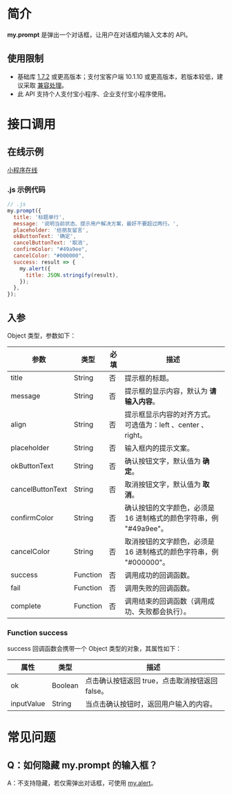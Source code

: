 # 简介

**my.prompt** 是弹出一个对话框，让用户在对话框内输入文本的 API。

## 使用限制

- 基础库 [1.7.2](https://opendocs.alipay.com/mini/framework/lib) 或更高版本；支付宝客户端 10.1.10 或更高版本，若版本较低，建议采取 [兼容处理](https://opendocs.alipay.com/mini/framework/compatibility)。
- 此 API 支持个人支付宝小程序、企业支付宝小程序使用。

# 接口调用

## 在线示例

[小程序在线](https://opendocs.alipay.com/openbox/mini/opendocs/prompt?view=preview&defaultPage=pages/index/index&defaultOpenedFiles=pages/index/index&theme=light)

### .js 示例代码

```javascript
// .js
my.prompt({
  title: '标题单行',
  message: '说明当前状态、提示用户解决方案，最好不要超过两行。',
  placeholder: '给朋友留言',
  okButtonText: '确定',
  cancelButtonText: '取消',
  confirmColor: "#49a9ee",
  cancelColor: "#000000",
  success: result => {
    my.alert({
      title: JSON.stringify(result),
    });
  },
});
```

## 入参

Object 类型，参数如下：

| **参数** | **类型** | **必填** | **描述** |
| --- | --- | --- | --- |
| title | String | 否 | 提示框的标题。 |
| message | String | 否 | 提示框的显示内容，默认为 **请输入内容**。 |
| align | String | 否 | 提示框显示内容的对齐方式。<br />可选值为：left 、center 、right。 |
| placeholder | String | 否 | 输入框内的提示文案。 |
| okButtonText | String | 否 | 确认按钮文字，默认值为 **确定**。 |
| cancelButtonText | String | 否 | 取消按钮文字，默认值为 **取消**。 |
| confirmColor | String | 否 | 确认按钮的文字颜色，必须是 16 进制格式的颜色字符串，例 "#49a9ee"。 |
| cancelColor | String | 否 | 取消按钮的文字颜色，必须是 16 进制格式的颜色字符串，例 "#000000"。 |
| success | Function | 否 | 调用成功的回调函数。 |
| fail | Function | 否 | 调用失败的回调函数。 |
| complete | Function | 否 | 调用结束的回调函数（调用成功、失败都会执行）。 |

### Function success

success 回调函数会携带一个 Object 类型的对象，其属性如下：

| **属性**   | **类型** | **描述**                                    |
| ---------- | -------- | ------------------------------------------- |
| ok         | Boolean  | 点击确认按钮返回 true，点击取消按钮返回 false。 |
| inputValue | String   | 当点击确认按钮时，返回用户输入的内容。 |

# 常见问题

## Q：如何隐藏 my.prompt 的输入框？

A：不支持隐藏，若仅需弹出对话框，可使用 [my.alert](https://opendocs.alipay.com/mini/api/ui-feedback)。
